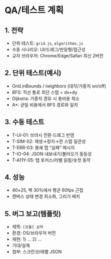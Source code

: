 # QA/테스트 계획

## 1. 전략
- 단위 테스트: `grid.js`, `algorithms.js`
- 수동 시나리오: UI/드래그/반응형/접근성
- 교차 브라우저: Chrome/Edge/Safari 최신 2버전

## 2. 단위 테스트(예시)
- Grid.inBounds / neighbors (대각/가중치 on/off)
- BFS: 직선 통로 최단 스텝 = dx+dy
- Dijkstra: 가중치 경유 시 총비용 최소
- A*: 균일 비용에서 BFS 경로와 일치

## 3. 수동 테스트
- T-UI-01: 브러시 전환·드래그 반영
- T-SIM-02: 재생→정지→한 스텝 일관성
- T-ERR-03: 봉쇄 맵 “실패” 메시지
- T-IO-04: JSON 내보내기/불러오기 동등성
- T-A11Y-05: 탭 포커스/라벨 읽힘/숏컷 동작

## 4. 성능
- 40×25, 벽 30%에서 평균 60fps 근접
- 캔버스 상태 변경 최소화, 그리기 배치

## 5. 버그 보고(템플릿)
- 제목: `[모듈] 요약`
- 환경: OS/브라우저 버전
- 재현: 1) … 2) …
- 기대/실제
- 첨부: 스크린샷/레벨 JSON
